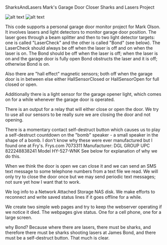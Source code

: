 SharksAndLasers
Mark's Garage Door Closer Sharks and Lasers Project

![alt text](https://github.com/Mark-MDO47/SharksAndLasers/forFun/Board_AllTogether.png "Sharks & Lasers project mocked up")
![alt text](https://github.com/Mark-MDO47/SharksAndLasers/forFun/BondFigurines.png "James Bond figurines from Portugal via EBay")

This code supports a personal garage door monitor project for Mark Olson.
It involves lasers and light detectors to monitor garage door position.
The laser goes through a beam splitter and then to two light detector targets:
one is called "LaserCheck" and the other is called "Bond" (see below).
The LaserCheck should always be off when the laser is off and on when the laser
is on. The Bond should be off when the laser is off; when the laser is on and
the garage door is fully open Bond obstructs the laser and it is off; otherwise
Bond is on.

Also there are "hall effect" magnetic sensors; both off when the garage door is
in between else either HallSensorClosed or HallSensorOpen for full closed or open.

Additionally there is a light sensor for the garage opener light, which comes on
for a while whenever the garage door is operated.

There is an output for a relay that will either close or open the door. We try
to use all our sensors to be really sure we are closing the door and not opening.

There is a momentary contact self-destruct button which causes us to play a
self-destruct countdown on the "bomb" speaker - a small speaker in the shape
of a bomb. I don't know why these were ever manufactured but I found one at Fry's.
Frys.com 7073311 Manufacturer: DGL GROUP
UPC 822248838241 Model HY-527-WNK
See below for explanation of why we do this.

When we think the door is open we can close it and we can send an SMS text
message to some telephone numbers from a text file we read. We will only
try to close the door once but we may send periodic text messages; not sure
yet how I want that to work.

We log info to a Network Attached Storage NAS disk. We make efforts to
reconnect and write saved status lines if it goes offline for a while.

We create two simple web pages and try to keep the webserver operating
if we notice it died. The webpages give status. One for a cell phone,
one for a large screen.

why Bond?
Because where there are lasers, there must be sharks, and therefore there
must be sharks shooting lasers at James Bond, and there must be a self-destruct
button. That much is clear.


